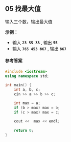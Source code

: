 ## 05 找最大值

输入三个数，输出最大值

**示例​：** 
- 输入 **`23 55 33`** ,  输出  **`55`** 
- 输入 **`765 453 867`** ,  输出  **`867`** 

#### 参考答案


<PasswordProtected>

```cpp
#include <iostream>
using namespace std;

int main() {
    int a, b, c;
    cin >> a >> b >> c;
    
    int max = a;
    if (b > max) max = b;
    if (c > max) max = c;

    cout <<  max << endl;
    
    return 0;
}
```

</PasswordProtected>